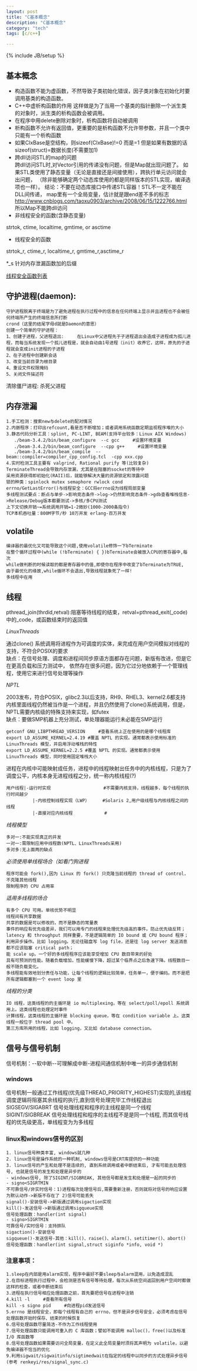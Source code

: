 ```yaml
---
layout: post
title: "C基本概念"
description: "C基本概念"
category: "tech"
tags: [c/c++]

---
```

{% include JB/setup %}

## 基本概念

- 构造函数不能为虚函数，不然导致子类初始化错误，因子类对象在初始化时要调用基类的构造函数。
- C++中虚析构函数的作用 这样做是为了当用一个基类的指针删除一个派生类的对象时，派生类的析构函数会被调用。
- 在程序中用delete删除对象时，析构函数将自动被调用
- 析构函数不允许有返回值，更重要的是析构函数不允许带参数，并且一个类中只能有一个析构函数
- 如果ClxBase是空结构，则sizeof(ClxBase)!=0 而是=1 但是如果有数据的话 sizeof(struct)=数据长度(不需要加1)
- 跨dll访问STL的map的问题  
跨dll访问STL时,对Vector引用的传递没有问题，但是Map就出现问题了。
如果STL类使用了静态变量（无论是直接还是间接使用），跨执行单元访问就会出问题， （除非能够确定两个动态库使用的都是同样版本的STL实现，编译选项也一样）。     结论：不要在动态库接口中传递STL容器！STL不一定不能在DLL间传递，     map里有一个全局变量，估计就是跟end差不多的标志
http://www.cnblogs.com/taoxu0903/archive/2008/06/15/1222766.html     所以Map不能跨dll访问
- 非线程安全的函数(含静态变量)

strtok, ctime, localtime, gmtime, or asctime

- 线程安全的函数  

strtok_r, ctime_r, localtime_r, gmtime_r,asctime_r

*_s 针对内存泄漏函数加的后缀

[线程安全函数列表](http://blog.josefsson.org/2009/06/23/thread-safe-functions/)
    
## 守护进程(daemon):

    守护进程脱离于终端是为了避免进程在执行过程中的信息在任何终端上显示并且进程也不会被任何终端所产生的终端信息所打断
    crond（这里的结尾字母d就是Daemon的意思）
    创建一个简单的守护进程：
    1、创建子进程，父进程退出:     在Linux中父进程先于子进程退出会造成子进程成为孤儿进程，而每当系统发现一个孤儿进程是，就会自动由1号进程（init）收养它，这样，原先的子进程就会变成init进程的子进程
    2、在子进程中创建新会话
    3、改变当前目录为根目录
    4、重设文件权限掩码
    5、关闭文件描述符

清除僵尸进程: 杀死父进程

## 内存泄漏

    1.手工检测：搜索new与delete的配对情况
    2.内嵌程序：打印出refcount,看是否不断增加；或者调用系统函数定期监视程序堆的大小
    3.静态代码分析工具：splint, PC-LINT, BEAM(支持平台较多：Linux AIX Windows)
       ./beam-3.4.2/bin/beam_configure  --c gcc     #设置环境变量
       ./beam-3.4.2/bin/beam_configure  --cpp g++     #设置环境变量
       ./beam-3.4.2/bin/beam_compile  --beam::compiler=compiler_cpp_config.tcl  -cpp xxx.cpp
    4.实时检测工具主要有 valgrind, Rational purify 等(比较复杂)
    TerminateThread会导致内存泄漏，尤其是在阻塞的socket的等待中
    采用资源获得即初始化(RAII)后，就能够解决大量的资源锁定和泄露问题
    锁的种类：spinlock mutex semaphore rwlock cond
    errno/GetLastError()与线程安全：GCC将errno设为线程局部变量
    多线程测试要点：断点与单步->影响竞态条件->log->仍然影响竞态条件->gdb查看堆栈信息->Release/Debug版本都要测试->多核/多CPU测试
    上下文切换开销~=系统调用开销=1-2微妙(1000-2000条指令)
    TCP本机吞吐量：800M字节/秒 10万并发 erlang-百万并发

## volatile

    编译器的最优化又可能导致这个问题,使用volatile修饰一下bTerminate
    在整个循环过程中(while (!bTerminate) { })bTerminate会被放入CPU的寄存器中,每次
    while做判断的时候读取的都是寄存器中的值,即使你在程序中改变了bTerminate为TRUE,
    由于最优化的缘故,while循环不会退出,导致线程就象死了一样!
    多线程中在用

## 线程

pthread_join(thrdid,retval):阻塞等待线程的结束，retval=pthread_exit(_code)中的_code，或函数结束时的返回值

*LinuxThreads*

通过clone() 系统调用将进程作为可调度的实体，来完成在用户空间模拟对线程的支持，不符合POSIX的要求  
缺点：在信号处理、调度和进程间同步原语方面都存在问题，新版有改进，但是它在更高负载和压力测试中， 依然存在很多问题，因为它过分地依赖于一个管理线程，使用它来进行信号处理等操作

*NPTL*

2003发布，符合POSIX，glibc2.3以后支持，RH9、RHEL3、kernel2.6都支持  
内核里面线程仍然被当作是一个进程，并且仍然使用了clone()系统调用，但是，NPTL需要内核级的特殊支持来实现，如futex  
缺点：要做SMP机器上充分测试，单处理器能运行未必能在SMP运行

    getconf GNU_LIBPTHREAD_VERSION     #查看系统上正在使用的是哪个线程库
    export LD_ASSUME_KERNEL=2.4.19 #覆盖 NPTL 的实现。通常都表示使用标准的 LinuxThreads 模型，并启用浮动堆栈的特性
    export LD_ASSUME_KERNEL=2.2.5 #覆盖 NPTL 的实现。通常都表示使用 LinuxThreads 模型，同时使用固定堆栈大小

进程在内核中可能映射成任务，进程中的线程映射出任务中的内核线程，只是为了调度公平，内核本身无进程线程之分，统一称内核线程(?)

    用户线程|-运行时实现                    #不需要内核支持，线程越多，每个线程的执行时间越少
              |-内核控制线程实现（LWP）     #Solaris 2,用户级线程与内核线程之间的线程
              |-直接对应内核线程            #
*线程模型*

    多对一:不能实现真正的并发
    一对一:需限制应用中线程数(NPTL、LinuxThreads采用)
    多对多:无上面两的缺点
    
*必须使用单线程场合（如看门狗进程*

    程序可能会 fork(),因为 Linux 的 fork() 只克隆当前线程的 thread of control，不克隆其他线程
    限制程序的 CPU 占用率

*适用多线程的场合*

    有多个 CPU 可用。单核优势不明显
    线程间有共享数据
    共享的数据是可以修改的，而不是静态的常量表
    事件的响应有优先级差异，我们可以用专门的线程来处理优先级高的事件。防止优先级反转；
    latency 和 throughput 同样重要，不是逻辑简单的 IO bound 或 CPU bound 程序；
    利用异步操作。比如 logging。无论往磁盘写 log file，还是往 log server 发送消息都不应该阻塞 critical path；
    能 scale up。一个好的多线程程序应该能享受增加 CPU 数目带来的好处
    具有可预测的性能。随着负载增加，性能缓慢下降，超过某个临界点之后急速下降。线程数目一般不随负载变化。
    多线程能有效地划分责任与功能，让每个线程的逻辑比较简单，任务单一，便于编码。而不是把所有逻辑都塞到一个 event loop 里
    
*线程的分类*

    IO 线程，这类线程的的主循环是 io multiplexing，等在 select/poll/epoll 系统调用上。这类线程也处理定时事件
    计算线程，这类线程的主循环是 blocking queue，等在 condition variable 上。这类线程一般位于 thread pool 中。
    第三方库所用的线程，比如 logging，又比如 database connection。

## 信号与信号机制

信号机制：--软中断--可理解成中断-进程间通信机制中唯一的异步通信机制

### windows

信号机制一般通过工作线程(优先级THREAD_PRIORITY_HIGHEST)实现的,该线程调度逻辑将阻塞其余线程的执行,直到信号处理完毕工作线程退出  
SIGSEGV/SIGABRT 信号处理线程和程序的主线程是同一个线程  
SIGINT/SIGBREAK 信号处理线程和程序的主线程不是是同一个线程, 而其信号线程的优先级更高，单线程变为为多线程  

### linux和windows信号的区别

    1. linux信号种类丰富, windows就几种
    2. linux信号是操作系统的一种机制, windows信号是CRT库提供的一种功能
    3. linux信号的产生和处理不是连续的, 直到系统调用或者中断结束后, 才有可能去处理信号, 也就是信号的发生和处理是异步的
    - windows信号, 除了SIGINT/SIGBREAK, 其他信号都是发生和处理是一起的同步的
    - signo<SIGRTMIN
    不可靠信号/非实时信号：1)进程每次处理信号后,需要重新注册，否则就将对信号的响应设置为默认动作->新版不存在了 2)信号可能丢失
    signal()-安装信号->新版通过调用sigaction实现
    kill()-发送信号->新版通过调用sigqueue实现
    信号处理函数：handler(int signal)
    - signo>SIGRTMIN
    可靠信号/实时信号：支持排队
    sigaction()-安装信号
    sigqueue()-发送信号-其他：kill()、raise()、alarm()、setitimer()、abort()
    信号处理函数：handler(int signal,struct siginfo *info, void *)

### 注意事项：

    1.sleep在内部是用alarm实现，程序中最好不要sleep与alarm混用，以免造成混乱
    2.在目标进程执行过程中，会检测是否有信号等待处理，每次从系统空间返回到用户空间时都做这样的检查，或者中断结束后
    3.进程在执行信号相应处理函数之前，首先要把信号在进程中注销
    4.kill -l     #查看所有信号
    kill -s signo pid     #向进程pid发送信号
    5.errno 是线程安全，即每个线程有自己的 errno，但不是异步信号安全，必须考虑在信号处理函数开始时保存、结束的时候恢复
    6.信号处理函数尽量简洁-不作为工作线程使用
    7.信号处理函数只能调用可重入的 C 库函数；譬如不能调用 malloc()，free()以及标准 I/O 库函数等
    8.信号处理函数如果需要访问全局变量，在定义此全局变量时须将其声明为 volatile，以避免编译器不恰当的优化
    9.利用sigwait/sigwaitinfo/sigtimedwait在指定的线程中以同步的方式处理异步信号(参考 renkeyi/res/signal_sync.c)

